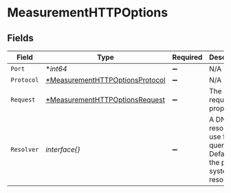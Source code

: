 # MeasurementHTTPOptions


## Fields

| Field                                                                                    | Type                                                                                     | Required                                                                                 | Description                                                                              |
| ---------------------------------------------------------------------------------------- | ---------------------------------------------------------------------------------------- | ---------------------------------------------------------------------------------------- | ---------------------------------------------------------------------------------------- |
| `Port`                                                                                   | **int64*                                                                                 | :heavy_minus_sign:                                                                       | N/A                                                                                      |
| `Protocol`                                                                               | [*MeasurementHTTPOptionsProtocol](../../models/shared/measurementhttpoptionsprotocol.md) | :heavy_minus_sign:                                                                       | N/A                                                                                      |
| `Request`                                                                                | [*MeasurementHTTPOptionsRequest](../../models/shared/measurementhttpoptionsrequest.md)   | :heavy_minus_sign:                                                                       | The HTTP request properties.                                                             |
| `Resolver`                                                                               | *interface{}*                                                                            | :heavy_minus_sign:                                                                       | A DNS resolver to use for the query. Defaults to the probe's system resolver.            |
